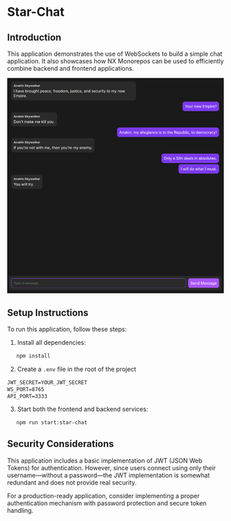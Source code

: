 # Star-Chat

## Introduction

This application demonstrates the use of WebSockets to build a simple chat application. It also showcases how NX Monorepos can be used to efficiently combine backend and frontend applications.

![Chat Demo](https://github.com/FloDevAT/Star-Chat/blob/main/.screenshots/chat_demo.png)

## Setup Instructions

To run this application, follow these steps:

1. Install all dependencies:

```bash
   npm install
```

2. Create a `.env` file in the root of the project

```
JWT_SECRET=YOUR_JWT_SECRET
WS_PORT=8765
API_PORT=3333
```

3. Start both the frontend and backend services:

```bash
   npm run start:star-chat
```

## Security Considerations

This application includes a basic implementation of JWT (JSON Web Tokens) for authentication. However, since users connect using only their username—without a password—the JWT implementation is somewhat redundant and does not provide real security.

For a production-ready application, consider implementing a proper authentication mechanism with password protection and secure token handling.

